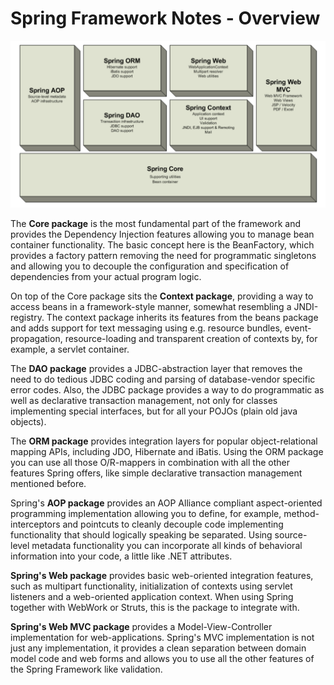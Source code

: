 # Spring Framework Notes - Overview



![Spring Overview](Spring_Overview.png)

The **Core package** is the most fundamental part of the framework and provides the Dependency Injection features allowing you to manage bean container functionality. The basic concept here is the BeanFactory, which provides a factory pattern removing the need for programmatic singletons and allowing you to decouple the configuration and specification of dependencies from your actual program logic.

On top of the Core package sits the **Context package**, providing a way to access beans in a framework-style manner, somewhat resembling a JNDI-registry. The context package inherits its features from the beans package and adds support for text messaging using e.g. resource bundles, event-propagation, resource-loading and transparent creation of contexts by, for example, a servlet container.

The **DAO package** provides a JDBC-abstraction layer that removes the need to do tedious JDBC coding and parsing of database-vendor specific error codes. Also, the JDBC package provides a way to do programmatic as well as declarative transaction management, not only for classes implementing special interfaces, but for all your POJOs (plain old java objects).

The **ORM package** provides integration layers for popular object-relational mapping APIs, including JDO, Hibernate and iBatis. Using the ORM package you can use all those O/R-mappers in combination with all the other features Spring offers, like simple declarative transaction management mentioned before.

Spring's **AOP package** provides an AOP Alliance compliant aspect-oriented programming implementation allowing you to define, for example, method-interceptors and pointcuts to cleanly decouple code implementing functionality that should logically speaking be separated. Using source-level metadata functionality you can incorporate all kinds of behavioral information into your code, a little like .NET attributes.

**Spring's Web package** provides basic web-oriented integration features, such as multipart functionality, initialization of contexts using servlet listeners and a web-oriented application context. When using Spring together with WebWork or Struts, this is the package to integrate with.

**Spring's Web MVC package** provides a Model-View-Controller implementation for web-applications. Spring's MVC implementation is not just any implementation, it provides a clean separation between domain model code and web forms and allows you to use all the other features of the Spring Framework like validation.
